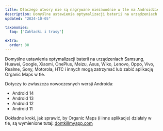 ```yaml
---
title: Dlaczego utwory nie są nagrywane niezawodnie w tle na Androidzie?
description: Domyślne ustawienia optymalizacji baterii na urządzeniach Samsung, Huawei, Google, Xiaomi, OnePlus, Meizu, Asus, Wiko, Lenovo, Oppo, Vivo, Realme, Sony, Motorola, HTC i innych mogą zatrzymać lub zabić aplikację Organic Maps w tle.
updated: "2024-10-05"

taxonomies:
  faq: ["Zakładki i trasy"]

extra:
  order: 30
---
```


Domyślne ustawienia optymalizacji baterii na urządzeniach Samsung, Huawei, Google, Xiaomi, OnePlus, Meizu, Asus, Wiko, Lenovo, Oppo, Vivo, Realme, Sony, Motorola, HTC i innych mogą zatrzymać lub zabić aplikację Organic Maps w tle.

Dotyczy to zwłaszcza nowoczesnych wersji Androida:
- Android 14
- Android 13
- Android 12
- Android 11

Dokładne kroki, jak sprawić, by Organic Maps (i inne aplikacje) działały w tle, są wymienione tutaj: [dontkillmyapp.com](https://dontkillmyapp.com)
